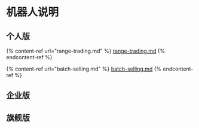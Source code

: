 # 机器人说明

## 个人版

{% content-ref url="range-trading.md" %}
[range-trading.md](range-trading.md)
{% endcontent-ref %}

{% content-ref url="batch-selling.md" %}
[batch-selling.md](batch-selling.md)
{% endcontent-ref %}

## 企业版

## 旗舰版
